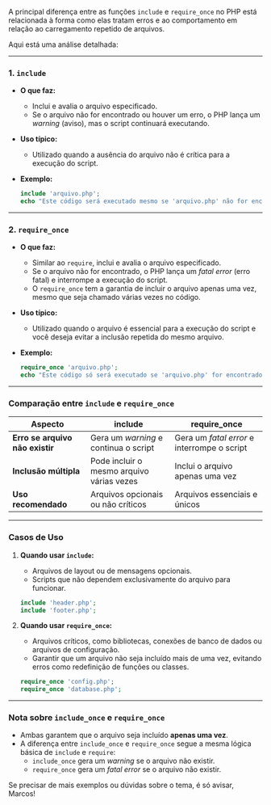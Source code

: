 A principal diferença entre as funções `include` e `require_once` no PHP está relacionada à forma como elas tratam erros e ao comportamento em relação ao carregamento repetido de arquivos.

Aqui está uma análise detalhada:

---

### **1. `include`**
- **O que faz:** 
  - Inclui e avalia o arquivo especificado.  
  - Se o arquivo não for encontrado ou houver um erro, o PHP lança um *warning* (aviso), mas o script continuará executando.
  
- **Uso típico:**  
  - Utilizado quando a ausência do arquivo não é crítica para a execução do script.  

- **Exemplo:**
  ```php
  include 'arquivo.php';
  echo "Este código será executado mesmo se 'arquivo.php' não for encontrado.";
  ```

---

### **2. `require_once`**
- **O que faz:**
  - Similar ao `require`, inclui e avalia o arquivo especificado.
  - Se o arquivo não for encontrado, o PHP lança um *fatal error* (erro fatal) e interrompe a execução do script.
  - O `require_once` tem a garantia de incluir o arquivo apenas uma vez, mesmo que seja chamado várias vezes no código.

- **Uso típico:**  
  - Utilizado quando o arquivo é essencial para a execução do script e você deseja evitar a inclusão repetida do mesmo arquivo.

- **Exemplo:**
  ```php
  require_once 'arquivo.php';
  echo "Este código só será executado se 'arquivo.php' for encontrado e incluído.";
  ```

---

### **Comparação entre `include` e `require_once`**
| **Aspecto**                     | **include**                               | **require_once**                            |
| ------------------------------- | ----------------------------------------- | ------------------------------------------- |
| **Erro se arquivo não existir** | Gera um *warning* e continua o script     | Gera um *fatal error* e interrompe o script |
| **Inclusão múltipla**           | Pode incluir o mesmo arquivo várias vezes | Inclui o arquivo apenas uma vez             |
| **Uso recomendado**             | Arquivos opcionais ou não críticos        | Arquivos essenciais e únicos                |

---

### **Casos de Uso**
1. **Quando usar `include`:**
   - Arquivos de layout ou de mensagens opcionais.
   - Scripts que não dependem exclusivamente do arquivo para funcionar.

   ```php
   include 'header.php';
   include 'footer.php';
   ```

2. **Quando usar `require_once`:**
   - Arquivos críticos, como bibliotecas, conexões de banco de dados ou arquivos de configuração.
   - Garantir que um arquivo não seja incluído mais de uma vez, evitando erros como redefinição de funções ou classes.

   ```php
   require_once 'config.php';
   require_once 'database.php';
   ```

---

### **Nota sobre `include_once` e `require_once`**
- Ambas garantem que o arquivo seja incluído **apenas uma vez**.
- A diferença entre `include_once` e `require_once` segue a mesma lógica básica de `include` e `require`:
  - `include_once` gera um *warning* se o arquivo não existir.
  - `require_once` gera um *fatal error* se o arquivo não existir.

Se precisar de mais exemplos ou dúvidas sobre o tema, é só avisar, Marcos!